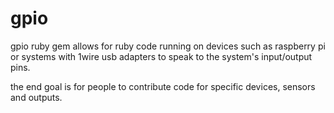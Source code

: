 gpio
====

gpio ruby gem allows for ruby code running on devices such as raspberry pi or systems with 1wire usb adapters to speak to the system's input/output pins.

the end goal is for people to contribute code for specific devices, sensors and outputs.
